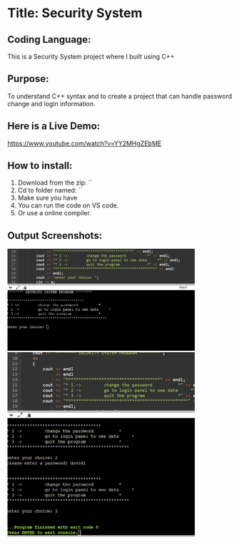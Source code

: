 # Title: Security System 

## Coding Language: 
This is a Security System project where I built using C++

## Purpose: 
To understand C++ syntax and to create a project that can handle password change and login information. 

## Here is a Live Demo:
https://www.youtube.com/watch?v=YY2MHgZEbME

## How to install:
1. Download from the zip: ``
2. Cd to folder named: ``
3. Make sure you have 
4. You can run the code on VS code.
5. Or use a online compiler.

## Output Screenshots:
<img src="pic1.png" width="420">

<img src="pic2.png" width="420">
